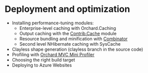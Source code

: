 # Deployment and optimization



- Installing performance-tuning modules:
	- Enterprise-level caching with Orchard.Caching
	- Output caching with the [Contrib.Cache](https://gallery.orchardproject.net/List/Modules/Orchard.Module.Contrib.Cache) module
	- Resource bundling and minification with [Combinator](https://gallery.orchardproject.net/List/Modules/Orchard.Module.Piedone.Combinator)
	- Second level NHibernate caching with SysCache
- Clayless shape generation (clayless branch in the source code)
- Profiling with [Orchard MVC Mini Profiler](http://orchardprofiler.codeplex.com/)
- Choosing the right build target
- Deploying to Azure Websites